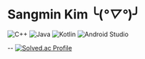 # Sangmin Kim ╰(*°▽°*)╯

![C++](https://img.shields.io/badge/C++-00599C.svg?&style=for-the-badge&logo=C++&logoColor=white)
![Java](https://img.shields.io/badge/Java-007396.svg?&style=for-the-badge&logo=Java&logoColor=white)
![Kotlin](https://img.shields.io/badge/Kotlin-7F52FF.svg?&style=for-the-badge&logo=Kotlin&logoColor=white)
![Android Studio](https://img.shields.io/badge/Android%20Studio-3DDC84.svg?&style=for-the-badge&logo=Android%20Studio&logoColor=white)

<!-- ![GitHub stats](https://github-readme-stats.vercel.app/api?username=palebluedot12&show_icons=true&theme=onedark)
![Top Langs](https://github-readme-stats.vercel.app/api/top-langs/?username=palebluedot12&layout=compact&theme=onedark) -->
-- [![Solved.ac Profile](http://mazassumnida.wtf/api/v2/generate_badge?boj=sm524233)](https://solved.ac/sm524233/)



